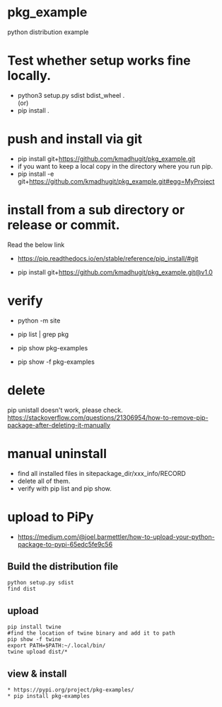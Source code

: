 # pkg_example
python distribution example


# Test whether setup works fine locally.
* python3 setup.py sdist bdist_wheel .  
(or)
* pip install .

# push and install via git

* pip install git+https://github.com/kmadhugit/pkg_example.git
* if you want to keep a local copy in the directory where you run pip.
* pip install -e git+https://github.com/kmadhugit/pkg_example.git#egg=MyProject

# install from a sub directory or release or commit.
Read the below link
* https://pip.readthedocs.io/en/stable/reference/pip_install/#git

* pip install git+https://github.com/kmadhugit/pkg_example.git@v1.0




# verify
* python -m site

* pip list |  grep pkg

* pip show pkg-examples

* pip show -f pkg-examples



# delete
pip unistall doesn't work, please check.  
https://stackoverflow.com/questions/21306954/how-to-remove-pip-package-after-deleting-it-manually
# manual uninstall
* find all installed files in sitepackage_dir/xxx_info/RECORD
* delete all of them.
* verify with pip list and pip show.

# upload to PiPy

* https://medium.com/@joel.barmettler/how-to-upload-your-python-package-to-pypi-65edc5fe9c56

##  Build the distribution file
```
python setup.py sdist
find dist
```
## upload
```
pip install twine
#find the location of twine binary and add it to path
pip show -f twine
export PATH=$PATH:~/.local/bin/
twine upload dist/*
```

## view & install
```
* https://pypi.org/project/pkg-examples/
* pip install pkg-examples
```
